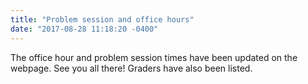 ```yaml
---
title: "Problem session and office hours"
date: "2017-08-28 11:18:20 -0400"
---
```


The office hour and problem session times have been updated on the webpage. See you all there!
Graders have also been listed.
